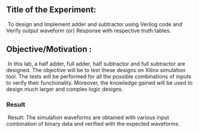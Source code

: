 ## Title of the Experiment:
​
To design and Implement adder and subtractor using Verilog code and Verify output waveform (or) Response  with respective truth tables.
​
## Objective/Motivation :
​
In this lab, a half adder, full adder, half subtractor and full subtractor are designed. The objective will be to test these designs on Xilinx simulation tool. The tests will be performed for all the possible combinations of inputs to verify their functionality. Moreover, the knowledge gained will be used to design much larger and complex logic designs.
​
### Result 
​
Result: The simulation waveforms are obtained with various input combination of binary data and verified with the expected waveforms.